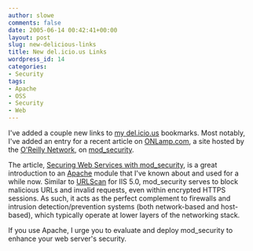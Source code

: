 ```yaml
---
author: slowe
comments: false
date: 2005-06-14 00:42:41+00:00
layout: post
slug: new-delicious-links
title: New del.icio.us Links
wordpress_id: 14
categories:
- Security
tags:
- Apache
- OSS
- Security
- Web
---
```


I've added a couple new links to [my del.icio.us](http://del.icio.us/slowe/) bookmarks. Most notably, I've added an entry for a recent article on [ONLamp.com](http://www.onlamp.com/), a site hosted by the [O'Reilly Network](http://www.oreillynet.com/), on [mod_security](http://www.modsecurity.org/).

The article, [Securing Web Services with mod_security](http://www.onlamp.com/pub/a/onlamp/2005/06/09/wss_security.html?page=1), is a great introduction to an [Apache](http://httpd.apache.org/) module that I've known about and used for a while now. Similar to [URLScan](http://www.microsoft.com/technet/security/tools/urlscan.mspx) for IIS 5.0, mod_security serves to block malicious URLs and invalid requests, even within encrypted HTTPS sessions. As such, it acts as the perfect complement to firewalls and intrusion detection/prevention systems (both network-based and host-based), which typically operate at lower layers of the networking stack.

If you use Apache, I urge you to evaluate and deploy mod_security to enhance your web server's security.
